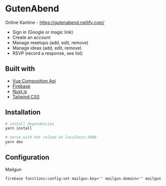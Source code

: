 # GutenAbend

Online Kantine - https://gutenabend.netlify.com/

- Sign in (Google or magic link)
- Create an account
- Manage meetups (add, edit, remove)
- Manage ideas (add, edit, remove)
- RSVP (record a response, see list)

## Built with

- [Vue Composition Api](https://composition-api.vuejs.org/)
- [Firebase](https://firebase.google.com/)
- [Nuxt.js](https://nuxtjs.org)
- [Tailwind CSS](https://tailwindcss.com/)

## Installation

```bash
# install dependencies
yarn install

# serve with hot reload at localhost:3000
yarn dev
```

## Configuration

Mailgun

```bash
firebase functions:config:set mailgun.key="" mailgun.domain="" mailgun.host=""
```
